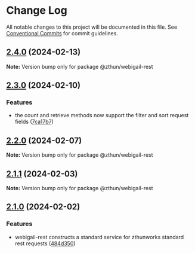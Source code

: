 # Change Log

All notable changes to this project will be documented in this file.
See [Conventional Commits](https://conventionalcommits.org) for commit guidelines.

## [2.4.0](https://github.com/zthun/webigail/compare/v2.3.0...v2.4.0) (2024-02-13)

**Note:** Version bump only for package @zthun/webigail-rest





## [2.3.0](https://github.com/zthun/webigail/compare/v2.2.0...v2.3.0) (2024-02-10)


### Features

* the count and retrieve methods now support the filter and sort request fields ([7ca17b7](https://github.com/zthun/webigail/commit/7ca17b778c6ac879d4b030025e067b0aa1ad0919))



## [2.2.0](https://github.com/zthun/webigail/compare/v2.1.1...v2.2.0) (2024-02-07)

**Note:** Version bump only for package @zthun/webigail-rest





## [2.1.1](https://github.com/zthun/webigail/compare/v2.1.0...v2.1.1) (2024-02-03)

**Note:** Version bump only for package @zthun/webigail-rest





## [2.1.0](https://github.com/zthun/webigail/compare/v2.0.2...v2.1.0) (2024-02-02)


### Features

* webigail-rest constructs a standard service for zthunworks standard rest requests ([484d350](https://github.com/zthun/webigail/commit/484d35008c452ed5697d63dce84f910a7b062e69))
